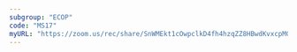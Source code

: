 ```yaml
---
subgroup: "ECOP"
code: "MS17"
myURL: "https://zoom.us/rec/share/SnWMEkt1cOwpclkD4fh4hzqZZ8HBwdKvxcpM0-O3iPvkWs_kamEehYm0Sv6nVYI.yf08DJFoPMU5ZPdl?startTime=1623919820000"
---
```

